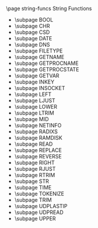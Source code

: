 \page string-funcs String Functions

- \subpage BOOL
- \subpage CHR
- \subpage CSD
- \subpage DATE
- \subpage DNS
- \subpage FILETYPE
- \subpage GETNAME
- \subpage GETPROCNAME
- \subpage GETPROCSTATE
- \subpage GETVAR
- \subpage INKEY
- \subpage INSOCKET
- \subpage LEFT
- \subpage LJUST
- \subpage LOWER
- \subpage LTRIM
- \subpage MID
- \subpage NETINFO
- \subpage RADIXS
- \subpage RAMDISK
- \subpage READ
- \subpage REPLACE
- \subpage REVERSE
- \subpage RIGHT
- \subpage RJUST
- \subpage RTRIM
- \subpage STR
- \subpage TIME
- \subpage TOKENIZE
- \subpage TRIM
- \subpage UDPLASTIP
- \subpage UDPREAD
- \subpage UPPER

